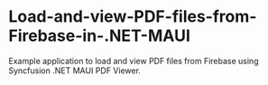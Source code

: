 # Load-and-view-PDF-files-from-Firebase-in-.NET-MAUI
Example application to load and view PDF files from Firebase using Syncfusion .NET MAUI PDF Viewer.
